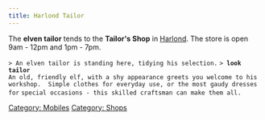```yaml
---
title: Harlond Tailor
---
```


The **elven tailor** tends to the **Tailor's Shop** in
[Harlond](Harlond "wikilink"). The store is open 9am - 12pm and 1pm -
7pm.

`> An elven tailor is standing here, tidying his selection.`
`> `**`look tailor`**
`An old, friendly elf, with a shy appearance greets you welcome to his`
`workshop.  Simple clothes for everyday use, or the most gaudy dresses for`
`special occasions - this skilled craftsman can make them all.`

[Category: Mobiles](Category:_Mobiles "wikilink") [Category:
Shops](Category:_Shops "wikilink")